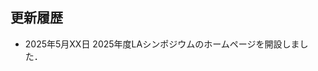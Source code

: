 更新履歴
--------
* <span class="date">2025年5月XX日</span> 2025年度LAシンポジウムのホームページを開設しました．
  
<!--
* <span class="date">2025年2月4日</span> 2024年度冬のLAのLA/EATCS-Japan（学生）発表論文賞の情報を追加しました．
* <span class="date">2025年1月24日</span> 2024年度冬のLAのプログラムを更新しました．
* <span class="date">2025年1月23日</span> 2024年度冬のLAのプログラムを更新しました．
* <span class="date">2025年1月9日</span> 2024年度冬のLAのプログラムを公開しました．
* <span class="date">2024年11月5日</span> 2024年度冬のLAの講演申し込み，参加申し込み，旅費補助申請，予稿アップロード先のリンクを追加しました．
* <span class="date">2024年10月18日</span> 2024年度LAシンポジウムの日程情報を追加しました．
* <span class="date">2024年7月18日</span> [プログラム](./2024/la2024s_program_v3.pdf)を修正し，集合写真を追加しました．
* <span class="date">2024年6月28日</span> プログラムを修正し，公開会場までの交通案内を追加しました．
* <span class="date">2024年6月25日</span> 2024年度夏のLAのプログラムを公開しました．
* <span class="date">2024年6月21日</span> 日時についての暫定的な情報を追加しました．
* <span class="date">2024年6月17日</span> 発表申し込み締切を2024年6月20日（木）に延長しました．
* <span class="date">2024年6月3日</span> 学生セッションについての記載を削除し，ショートトークについての記載を追加しました．
* <span class="date">2024年5月24日</span> 2024年度夏のLAの参加登録，講演申し込みのリンク，会費の振込先を追加しました．
* <span class="date">2024年5月24日</span> 2024年度LAシンポジウムのホームページを開設しました．
-->

<!--
* <span class="date">2023年12月28日</span> 2023年度冬のLAの[プログラム](./2023/winter_program.html)を公開しました．
* <span class="date">2023年11月17日</span> 2023年度冬のLAの参加登録，講演申し込みを開始しました．
* <span class="date">2023年6月3日</span> 2023年度夏のLAの[プログラム](./2023/summer_program.html)を公開しました．
* <span class="date">2023年5月2日</span> 2023年度夏のLAの参加登録，講演申し込みのリンク，会費の振込先を追加しました．
* <span class="date">2023年5月1日</span> 2023年度LAシンポジウムのホームページを開設しました． 
-->
